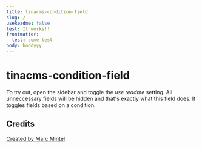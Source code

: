 ```yaml
---
title: tinacms-condition-field
slug: /
useReadme: false
test: It works!!
frontmatter:
  test: some test
body: boddyyy
---
```

# tinacms-condition-field
To try out, open the sidebar and toggle the *use readme* setting. All unneccessary fields will be hidden and that's exactly what this field does. It toggles fields based on a condition.

## Credits
<a href='https://mintel.me/'>Created by Marc Mintel</a>